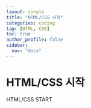 ```yaml
---
layout: single
title: "HTML/CSS 시작"
categories: coding
tag: [HTML, CSS]
toc: true
author_profile: false
sidebar:
  nav: "docs"
---
```


# HTML/CSS 시작

HTML/CSS START
